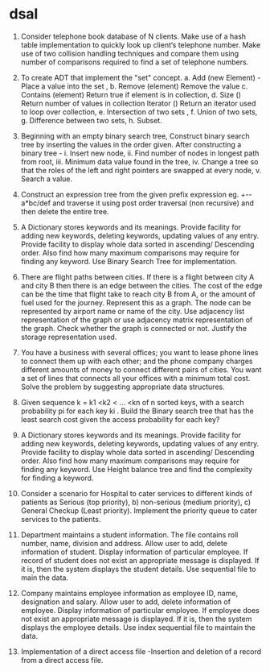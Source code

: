 # dsal

1. Consider telephone book database of N clients. Make use of a hash table implementation
to quickly look up client‘s telephone number. Make use of two collision handling
techniques and compare them using number of comparisons required to find a set of
telephone numbers.

2. To create ADT that implement the &quot;set&quot; concept.
a. Add (new Element) -Place a value into the set , b. Remove (element) Remove the value
c. Contains (element) Return true if element is in collection, d. Size () Return number of
values in collection Iterator () Return an iterator used to loop over collection, e.
Intersection of two sets , f. Union of two sets, g. Difference between two sets, h. Subset.

3. Beginning with an empty binary search tree, Construct binary search tree by inserting the
values in the order given. After constructing a binary tree -
i. Insert new node, ii. Find number of nodes in longest path from root, iii. Minimum data
value found in the tree, iv. Change a tree so that the roles of the left and right pointers are
swapped at every node, v. Search a value.

4. Construct an expression tree from the given prefix expression eg. +--a*bc/def and
traverse it using post order traversal (non recursive) and then delete the entire tree.

5. A Dictionary stores keywords and its meanings. Provide facility for adding new
keywords, deleting keywords, updating values of any entry. Provide facility to display
whole data sorted in ascending/ Descending order. Also find how many maximum
comparisons may require for finding any keyword. Use Binary Search Tree for
implementation.

6. There are flight paths between cities. If there is a flight between city A and city B then
there is an edge between the cities. The cost of the edge can be the time that flight take to
reach city B from A, or the amount of fuel used for the journey. Represent this as a graph.
The node can be represented by airport name or name of the city. Use adjacency list
representation of the graph or use adjacency matrix representation of the graph. Check
whether the graph is connected or not. Justify the storage representation used.

7. You have a business with several offices; you want to lease phone lines to connect them
up with each other; and the phone company charges different amounts of money to
connect different pairs of cities. You want a set of lines that connects all your offices with
a minimum total cost. Solve the problem by suggesting appropriate data structures.

8. Given sequence k = k1 &lt;k2 &lt; … &lt;kn of n sorted keys, with a search probability pi for
each key ki . Build the Binary search tree that has the least search cost given the access
probability for each key?

9. A Dictionary stores keywords and its meanings. Provide facility for adding new
keywords, deleting keywords, updating values of any entry. Provide facility to display
whole data sorted in ascending/ Descending order. Also find how many maximum
comparisons may require for finding any keyword. Use Height balance tree and find the
complexity for finding a keyword.

10. Consider a scenario for Hospital to cater services to different kinds of patients as Serious
(top priority), b) non-serious (medium priority), c) General Checkup (Least priority).
Implement the priority queue to cater services to the patients.

11. Department maintains a student information. The file contains roll number, name,
division and address. Allow user to add, delete information of student. Display
information of particular employee. If record of student does not exist an appropriate
message is displayed. If it is, then the system displays the student details. Use sequential
file to main the data.

12. Company maintains employee information as employee ID, name, designation and salary.
Allow user to add, delete information of employee. Display information of particular
employee. If employee does not exist an appropriate message is displayed. If it is, then
the system displays the employee details. Use index sequential file to maintain the data.

12. Implementation of a direct access file -Insertion and deletion of a record from a direct
access file.
